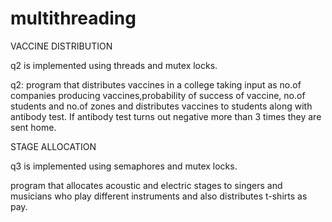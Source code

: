 # multithreading
VACCINE DISTRIBUTION 

q2 is implemented using threads and mutex locks.

q2: program that distributes vaccines in a college taking input as no.of companies producing vaccines,probability of success of vaccine, no.of students and no.of zones and distributes vaccines to students along with antibody test. If antibody test turns out negative more than 3 times they are sent home.

STAGE ALLOCATION

q3 is implemented using semaphores and mutex locks.

program that allocates acoustic and electric stages to singers and musicians who play different instruments and also distributes t-shirts as  pay. 
